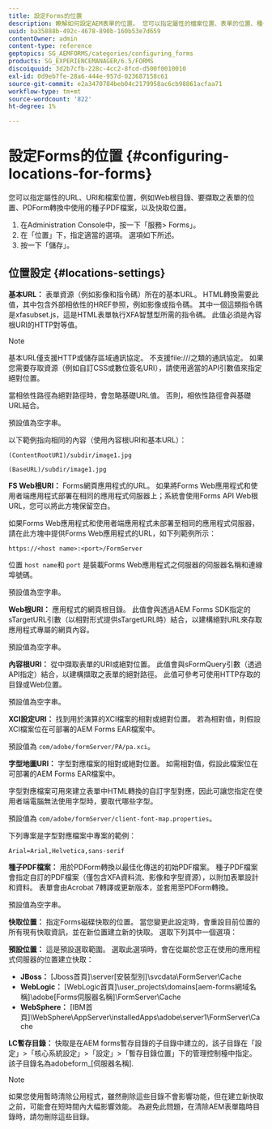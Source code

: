 ```yaml
---
title: 設定Forms的位置
description: 瞭解如何設定AEM表單的位置。 您可以指定屬性的檔案位置、表單的位置、種子PDF檔案和快取位置。
uuid: ba35888b-492c-4678-890b-160b53e7d659
contentOwner: admin
content-type: reference
geptopics: SG_AEMFORMS/categories/configuring_forms
products: SG_EXPERIENCEMANAGER/6.5/FORMS
discoiquuid: 3d2b7cfb-228c-4cc2-8fcd-d500f0010010
exl-id: 0d9eb7fe-28a6-444e-957d-023687158c61
source-git-commit: e2a3470784beb04c2179958ac6cb98861acfaa71
workflow-type: tm+mt
source-wordcount: '822'
ht-degree: 1%

---
```


# 設定Forms的位置 {#configuring-locations-for-forms}

您可以指定屬性的URL、URI和檔案位置，例如Web根目錄、要擷取之表單的位置、PDForm轉換中使用的種子PDF檔案，以及快取位置。

1. 在Administration Console中，按一下「服務> Forms」。
1. 在「位置」下，指定適當的選項。 選項如下所述。
1. 按一下「儲存」。

## 位置設定 {#locations-settings}

**基本URL：** 表單資源（例如影像和指令碼）所在的基本URL。 HTML轉換需要此值，其中包含外部相依性的HREF參照，例如影像或指令碼。 其中一個這類指令碼是xfasubset.js，這是HTML表單執行XFA智慧型所需的指令碼。 此值必須是內容根URI的HTTP對等值。

>[!NOTE]
>
>基本URL僅支援HTTP或儲存區域通訊協定。 不支援file:///之類的通訊協定。 如果您需要存取資源（例如自訂CSS或數位簽名URI），請使用適當的API引數值來指定絕對位置。

當相依性路徑為絕對路徑時，會忽略基礎URL值。 否則，相依性路徑會與基礎URL結合。

預設值為空字串。

以下範例指向相同的內容（使用內容根URI和基本URL）：

`(ContentRootURI)/subdir/image1.jpg`

`(BaseURL)/subdir/image1.jpg`

**FS Web根URI：** Forms網頁應用程式的URL。 如果將Forms Web應用程式和使用者端應用程式部署在相同的應用程式伺服器上；系統會使用Forms API Web根URL，您可以將此方塊保留空白。

如果Forms Web應用程式和使用者端應用程式未部署至相同的應用程式伺服器，請在此方塊中提供Forms Web應用程式的URL，如下列範例所示：

`https://<host name>:<port>/FormServer`

位置 `host name`和 `port` 是裝載Forms Web應用程式之伺服器的伺服器名稱和連線埠號碼。

預設值為空字串。

**Web根URI：** 應用程式的網頁根目錄。 此值會與透過AEM Forms SDK指定的sTargetURL引數（以相對形式提供sTargetURL時）結合，以建構絕對URL來存取應用程式專屬的網頁內容。

預設值為空字串。

**內容根URI：** 從中擷取表單的URI或絕對位置。 此值會與sFormQuery引數（透過API指定）結合，以建構擷取之表單的絕對路徑。 此值可參考可使用HTTP存取的目錄或Web位置。

預設值為空字串。

**XCI設定URI：** 找到用於演算的XCI檔案的相對或絕對位置。 若為相對值，則假設XCI檔案位在可部署的AEM Forms EAR檔案中。

預設值為 `com/adobe/formServer/PA/pa.xci`。

**字型地圖URI：** 字型對應檔案的相對或絕對位置。 如需相對值，假設此檔案位在可部署的AEM Forms EAR檔案中。

字型對應檔案可用來建立表單中HTML轉換的自訂字型對應，因此可讓您指定在使用者端電腦無法使用字型時，要取代哪些字型。

預設值為 `com/adobe/formServer/client-font-map.properties`。

下列專案是字型對應檔案中專案的範例：

`Arial=Arial,Helvetica,sans-serif`

**種子PDF檔案：** 用於PDForm轉換以最佳化傳送的初始PDF檔案。 種子PDF檔案會指定自訂的PDF檔案（僅包含XFA資料流、影像和字型資源），以附加表單設計和資料。 表單會由Acrobat 7轉譯或更新版本，並套用至PDForm轉換。

預設值為空字串。

**快取位置：** 指定Forms磁碟快取的位置。 當您變更此設定時，會重設目前位置的所有現有快取資訊，並在新位置建立新的快取。 選取下列其中一個選項：

**預設位置：** 這是預設選取範圍。 選取此選項時，會在從屬於您正在使用的應用程式伺服器的位置建立快取：

* **JBoss：** [Jboss首頁]\server\[安裝型別]\svcdata\FormServer\Cache
* **WebLogic：** [WebLogic首頁]\user_projects\domains\[aem-forms網域名稱]\adobe\[Forms伺服器名稱]\FormServer\Cache
* **WebSphere：** [IBM首頁]\WebSphere\AppServer\installedApps\adobe\server1\FormServer\Cache

**LC暫存目錄：** 快取是在AEM forms暫存目錄的子目錄中建立的，該子目錄在「設定」>「核心系統設定」>「設定」>「暫存目錄位置」下的管理控制檯中指定。 該子目錄名為adobeform_[伺服器名稱].

>[!NOTE]
>
>如果您使用暫時清除公用程式，雖然刪除這些目錄不會影響功能，但在建立新快取之前，可能會在短時間內大幅影響效能。 為避免此問題，在清除AEM表單臨時目錄時，請勿刪除這些目錄。
